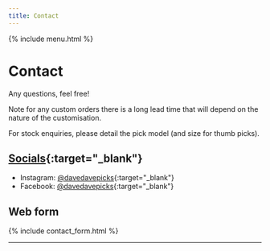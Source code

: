 ```yaml
---
title: Contact
---
```


{% include menu.html %}

# Contact
Any questions, feel free!

Note for any custom orders there is a long lead time that will depend on the nature of the customisation. 

For stock enquiries, please detail the pick model (and size for thumb picks).

## [Socials](https://www.instagram.com/davedavepicks/){:target="_blank"}

- Instagram: [@davedavepicks](https://www.instagram.com/davedavepicks/){:target="_blank"}
- Facebook: [@davedavepicks](https://www.facebook.com/DaveDavePicks){:target="_blank"}

## Web form

{% include contact_form.html %}

---